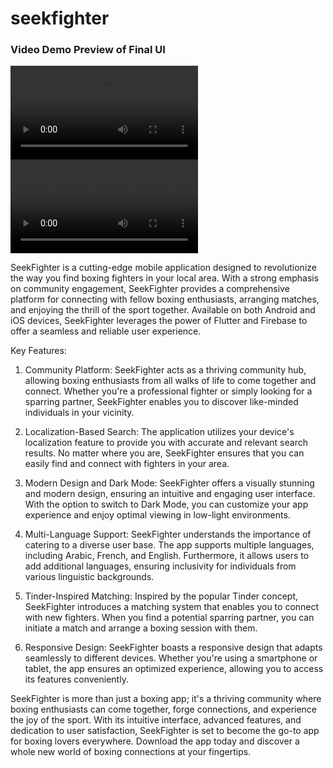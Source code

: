 # seekfighter

### Video Demo Preview of Final UI

![Preview](/1.mov)
![Preview](/2.mov)

SeekFighter is a cutting-edge mobile application designed to revolutionize the way you find boxing fighters in your local area. With a strong emphasis on community engagement, SeekFighter provides a comprehensive platform for connecting with fellow boxing enthusiasts, arranging matches, and enjoying the thrill of the sport together. Available on both Android and iOS devices, SeekFighter leverages the power of Flutter and Firebase to offer a seamless and reliable user experience.

Key Features:

1. Community Platform: SeekFighter acts as a thriving community hub, allowing boxing enthusiasts from all walks of life to come together and connect. Whether you're a professional fighter or simply looking for a sparring partner, SeekFighter enables you to discover like-minded individuals in your vicinity.

2. Localization-Based Search: The application utilizes your device's localization feature to provide you with accurate and relevant search results. No matter where you are, SeekFighter ensures that you can easily find and connect with fighters in your area.

3. Modern Design and Dark Mode: SeekFighter offers a visually stunning and modern design, ensuring an intuitive and engaging user interface. With the option to switch to Dark Mode, you can customize your app experience and enjoy optimal viewing in low-light environments.

4. Multi-Language Support: SeekFighter understands the importance of catering to a diverse user base. The app supports multiple languages, including Arabic, French, and English. Furthermore, it allows users to add additional languages, ensuring inclusivity for individuals from various linguistic backgrounds.

5. Tinder-Inspired Matching: Inspired by the popular Tinder concept, SeekFighter introduces a matching system that enables you to connect with new fighters. When you find a potential sparring partner, you can initiate a match and arrange a boxing session with them.

6. Responsive Design: SeekFighter boasts a responsive design that adapts seamlessly to different devices. Whether you're using a smartphone or tablet, the app ensures an optimized experience, allowing you to access its features conveniently.

SeekFighter is more than just a boxing app; it's a thriving community where boxing enthusiasts can come together, forge connections, and experience the joy of the sport. With its intuitive interface, advanced features, and dedication to user satisfaction, SeekFighter is set to become the go-to app for boxing lovers everywhere. Download the app today and discover a whole new world of boxing connections at your fingertips.